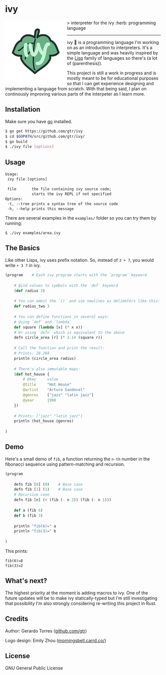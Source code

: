# ivy

<img align="left" width="200" height="200" src="img/ivy.png">
> interpreter for the ivy :herb: programming language

---
ivy :herb: is a programming language I'm working on as an introduction to interpreters. It's a simple language and was heavily inspired by the [Lisp](https://en.wikipedia.org/wiki/Lisp_(programming_language)) family of languages so there's (a lot of (parenthesis)).

This project is still a work in progress and is mostly meant to be for educational purposes so that I can get experience designing and implementing a language from scratch. With that being said, I plan on continously improving various parts of the interpeter as I learn more.

## Installation
Make sure you have [go](https://golang.org/) installed.

```bash
$ go get https://github.com/gtr/ivy
$ cd $GOPATH/src/github.com/gtr/ivy/
$ go build
$ ./ivy file [options]
```
## Usage
```
Usage:
 ivy file [options]

 file       the file containing ivy source code;
            starts the ivy REPL if not specified
Options:
 -t, --tree	prints a syntax tree of the source code
 -h, --help	prints this message
```

There are several examples in the `examples/` folder so you can try them by running:
```
$ ./ivy examples/area.ivy
```

## The Basics

Like other Lisps, ivy uses prefix notation. So, instead of `3 + 7`, you would write `+ 3 7` in ivy.

```python
(program    # Each ivy program starts with the `program` keyword

    # Bind values to symbols with the `def` keyword
    (def radius 3)

    # You can ommit the `()` and use newlines as delimeters like this:
    def radius_two 3

    # You can define functions in several ways:
    # Using `def` and `lambda`
    def square (lambda [x] (* x x))
    # Or using `defn` which is equivalent to the above
    defn circle_area [r] (* 3.14 (square r))

    # Call the function and print the result:
    # Prints: 28.260
    println (circle_area radius)

    # There's also immutable maps:
    (def hot_house { 
        # @key     value
        @title     "Hot House"
        @artist    "Arturo Sandoval"
        @genres    ["jazz" "latin jazz"]
        @year      1998
    })

    # Prints: ["jazz" "latin jazz"]
    println (hot_house @genres) 

)
```

## Demo

Here's a small demo of `fib`, a function returning the `n-th` number in the fibonacci sequence using pattern-matching and recursion.

```python
(program

    defn fib [0] (0)    # Base case
    defn fib [1] (1)    # Base case
    # Recursive case
    defn fib [n] (+ (fib (- n 2)) (fib (- n 1)))

    def a (fib 6)
    def b (fib 3)

    println "fib(6)=" a
    println "fib(3)=" b

)
```

This prints:
```
fib(6)=8
fib(3)=2
```

## What's next?

The highest priority at the moment is adding macros to ivy. One of the future updates will be to make ivy statically-typed but I'm still investigating that possibility I'm also strongly considering re-writing this project in Rust.

## Credits

Author: Gerardo Torres ([github.com/gtr](https://github.com/gtr))

Logo design: Emily Zhou ([morningsbell.carrd.co/](https://morningsbell.carrd.co/))

## License

GNU General Public License